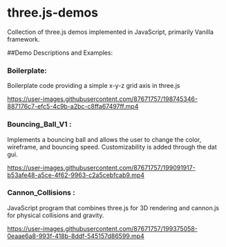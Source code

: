 # three.js-demos
Collection of three.js demos implemented in JavaScript, primarily Vanilla framework.

##Demo Descriptions and Examples:
### Boilerplate: 
Boilerplate code providing a simple x-y-z grid axis in three.js

https://user-images.githubusercontent.com/87671757/198745346-887176c7-efc5-4c9b-a2bc-c8ffa67497ff.mp4

### Bouncing_Ball_V1 :
Implements a bouncing ball and allows the user to change the color, wireframe, and bouncing speed. Customizability is added through the dat gui.

https://user-images.githubusercontent.com/87671757/199091917-b53afe48-a5ce-4f62-9963-c2a5cebfcab9.mp4

### Cannon_Collisions :
JavaScript program that combines three.js for 3D rendering and cannon.js for physical collisions and gravity.

https://user-images.githubusercontent.com/87671757/199375058-0eaae6a8-993f-418b-8ddf-545157d86599.mp4
